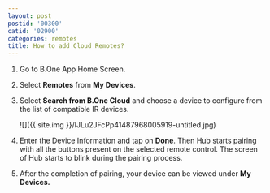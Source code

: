```yaml
---
layout: post
postid: '00300'
catid: '02900'
categories: remotes
title: How to add Cloud Remotes?
---
```


1. Go to B.One App Home Screen.

2. Select **Remotes** from **My Devices**.

3. Select **Search from B.One Cloud** and choose a device to configure from the list of compatible IR devices.

    ![]({{ site.img }}/IJLu2JFcPp41487968005919-untitled.jpg)

4. Enter the Device Information and tap on **Done**. Then Hub starts pairing with all the buttons present on the selected remote control. The screen of Hub starts to blink during the pairing process.

5. After the completion of pairing, your device can be viewed under <strong>My Devices.